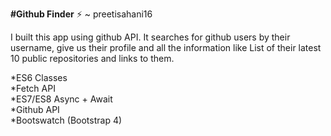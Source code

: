 **#Github Finder** ⚡ ~ preetisahani16

I built this app using github API. It searches for github users by their username, give us their profile and all the information like List of their latest 10 public repositories and links to them.

*ES6 Classes<br />
*Fetch API<br />
*ES7/ES8 Async + Await<br />
*Github API<br />
*Bootswatch (Bootstrap 4)

